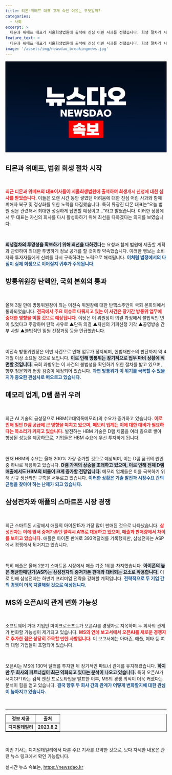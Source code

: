 ```yaml
---
title: 티몬·위메프 대표 고개 숙인 이유는 무엇일까?
categories:
  - 사회
excerpt: >
  티몬과 위메프 대표가 서울회생법원에 출석해 진심 어린 사과를 전했습니다. 회생 절차가 시작되며, 두 회사의 정상화 노력에 귀추가 주목됩니다. 이진숙 방통위원장은 탄핵안 통과로 업무 정지 상태에 들어갔고, 메모리 반도체 업계는 HBM 수요 증가에 대비 중입니다.
feature_text: >
  티몬과 위메프 대표가 서울회생법원에 출석해 진심 어린 사과를 전했습니다. 회생 절차가 시작되며, 두 회사의 정상화 노력에 귀추가 주목됩니다. 이진숙 방통위원장은 탄핵안 통과로 업무 정지 상태에 들어갔고, 메모리 반도체 업계는 HBM 수요 증가에 대비 중입니다.
image: '/assets/img/newsdao_breakingnews.jpg'
---
```


<p><img src="/assets/img/newsdao_breakingnews.jpg" alt="cryptoinkorea 속보" /></p>

<h2 data-ke-size="size26">티몬과 위메프, 법원 회생 절차 시작</h2>

<p data-ke-size="size16">&nbsp;</p>

<p><b><span style="color: #ee2323;">최근 티몬과 위메프의 대표이사들이 서울회생법원에 출석하여 회생개시 신청에 대한 심사를 받았습니다.</span></b> 이들은 오랜 시간 동안 쌓였던 어려움에 대한 진심 어린 사과와 함께 피해자 복구 및 정상화를 위한 노력을 다짐했습니다. 특히 류광진 티몬 대표는“오늘 법원 심문 관련해서 최대한 성실하게 답변할 예정이고…”라고 밝혔습니다. 이러한 상황에서 두 대표는 자신의 회사를 다시 활성화하기 위해 최선을 다하겠다는 의지를 보였습니다. </p>

<p data-ke-size="size16">&nbsp;</p>

<p><b><span style="background-color: #21538527;">회생절차의 투명성을 확보하기 위해 최선을 다하겠다</span></b>는 요청과 함께 법원에 제출할 계획과 관련하여 최대한 투명하게 정보 공개를 할 것이라 약속했습니다. 이러한 행보는 소비자와 투자자들에게 신뢰를 다시 구축하려는 노력으로 해석됩니다. 
<b><span style="color: #1a5490;">이처럼 법정에서의 다짐이 실제 회생으로 이어질지 귀추가 주목됩니다.</span></b></p>

<h2 data-ke-size="size26">방통위원장 탄핵안, 국회 본회의 통과</h2>

<p data-ke-size="size16">&nbsp;</p>

<p>올해 3일 만에 방통위원장이 되는 이진숙 위원장에 대한 탄핵소추안이 국회 본회의에서 통과되었습니다. <b><span style="color: #ee2323;">전국에서 주요 이슈로 다뤄지고 있는 이 사건은 장기간 방통위 업무에 중대한 영향을 미칠 것으로 예상됩니다.</span></b> 야당은 이 위원장이 의결 과정에서 불법적인 면이 있었다고 주장하며 탄핵 사유로 ▲단독 의결 ▲자신의 기피신청 기각 ▲공영방송 간부 사찰 ▲불법적인 임원 선정과정 등을 언급했습니다. </p>

<p data-ke-size="size16">&nbsp;</p>

<p>이진숙 방통위원장은 이번 사건으로 인해 업무가 정지되며, 헌법재판소의 판단까지 약 4개월 이상 소요될 것으로 보입니다. <b><span style="background-color: #21538527;">이로 인해 방통위는 장기적으로 업무 마비 상황에 직면할 것입니다.</span></b> 국회 과방위는 이 사건의 불법성을 확인하기 위한 절차를 밟고 있으며, 향후 청문회와 현장 검증이 예정되어 있습니다. <b><span style="color: #1a5490;">과연 방통위가 이 위기를 극복할 수 있을지가 중요한 관심사로 떠오르고 있습니다.</span></b> </p>

<h2 data-ke-size="size26">메모리 업계, D램 품귀 우려</h2>

<p data-ke-size="size16">&nbsp;</p>

<p>최근 AI 기술의 급성장으로 HBM(고대역폭메모리)의 수요가 증가하고 있습니다. <b><span style="color: #ee2323;">이로 인해 일반 D램 공급에 큰 영향을 미치고 있으며, 메모리 업계는 이에 대한 대비가 필요하다는 목소리가 커지고 있습니다.</span></b> 발전하는 HBM 기술은 D램 제품을 여러 층으로 쌓아 향상된 성능을 제공하므로, 기업들은 HBM 수요에 우선 투자하게 됩니다. </p>

<p data-ke-size="size16">&nbsp;</p>

<p>현재 HBM의 수요는 올해 200% 가량 증가할 것으로 예상되며, 이는 D램 품귀의 원인 중 하나로 작용하고 있습니다. <b><span style="background-color: #21538527;">D램 가격의 상승을 초래하고 있으며, 이로 인해 전체 D램 매출에서도 HBM의 비율이 크게 증가할 전망입니다.</span></b> 메모리 업체들은 이를 극복하기 위해 신규 생산라인 구축을 서두르고 있습니다. <b><span style="color: #1a5490;">이러한 상황은 기술 발전과 시장수요 간의 균형을 찾아야 하는 난제가 되고 있습니다.</span></b></p>

<h2 data-ke-size="size26">삼성전자와 애플의 스마트폰 시장 경쟁</h2>

<p data-ke-size="size16">&nbsp;</p>

<p>최근 스마트폰 시장에서 애플의 아이폰15가 가장 많이 판매된 것으로 나타났습니다. <b><span style="color: #ee2323;">삼성전자는 이에 맞서 중저가폰인 갤럭시 A15로 대응하고 있으며, 매출과 판매량에서 차이를 보이고 있습니다.</span></b> 애플은 아이폰 판매로 393억달러를 기록했지만, 삼성전자는 ASP에서 경쟁에서 뒤처지고 있습니다. </p>

<p data-ke-size="size16">&nbsp;</p>

<p>특히 애플은 올해 2분기 스마트폰 시장에서 매출 기준 1위를 차지했습니다. <b><span style="background-color: #21538527;">아이폰의 높은 평균판매단가(ASP)는 삼성전자의 중저가폰 판매와 대비되는 요소로 작용합니다.</span></b> 이로 인해 삼성전자는 하반기 프리미엄 전략을 강화할 계획입니다. <b><span style="color: #1a5490;">전략적으로 두 기업 간의 경쟁이 더욱 치열해질 것으로 예상됩니다.</span></b></p>

<h2 data-ke-size="size26">MS와 오픈AI의 관계 변화 가능성</h2>

<p data-ke-size="size16">&nbsp;</p>

<p>소프트웨어 거대 기업인 마이크로소프트가 오픈AI를 경쟁자로 지목하며 두 회사의 관계가 변화할 가능성이 제기되고 있습니다. <b><span style="color: #ee2323;">MS의 연례 보고서에서 오픈AI를 새로운 경쟁자로 추가한 점은 상당히 주목할 만한 사항입니다.</span></b> 이 보고서에는 아마존, 애플, 메타 등 여러 대형 기업들이 포함되어 있습니다.</p>

<p data-ke-size="size16">&nbsp;</p>

<p>오픈AI는 MS에 130억 달러를 투자한 뒤 장기적인 파트너 관계를 유지해왔습니다. <b><span style="background-color: #21538527;">하지만 두 회사의 파트너십이 최근 약화되고 있다는 분석이 나오고 있습니다.</span></b> 특히 오픈AI가 서치GPT라는 검색 엔진 프로토타입을 발표한 이후, MS의 경쟁 의식이 더욱 커졌다는 분석이 힘을 얻고 있습니다. <b><span style="color: #1a5490;">결국 향후 두 회사 간의 관계가 어떻게 변화할지에 대한 관심이 높아지고 있습니다.</span></b> </p>

<p data-ke-size="size16">&nbsp;</p>

<hr>

<table style="border-spacing: 0; border-collapse: collapse; width: 100%;" border="1">
<tr>
<td style="text-align: center; height: 17px;"><b>정보 제공</b></td>
<td style="text-align: center; height: 17px;"><b>출처</b></td>
</tr>
<tr>
<td style="text-align: center; height: 17px;"><b>디지털데일리</b></td>
<td style="text-align: center; height: 17px;"><b>2023.8.2</b></td>
</tr>
</table>  

<p data-ke-size="size16">&nbsp;</p>

<p>이번 기사는 디지털데일리에서 다룬 주요 기사를 요약한 것으로, 보다 자세한 내용은 관련 뉴스 링크에서 확인 가능합니다.</p>
실시간 뉴스 속보는, <a href="https://newsdao.kr" rel="dofollow">https://newsdao.kr</a>


